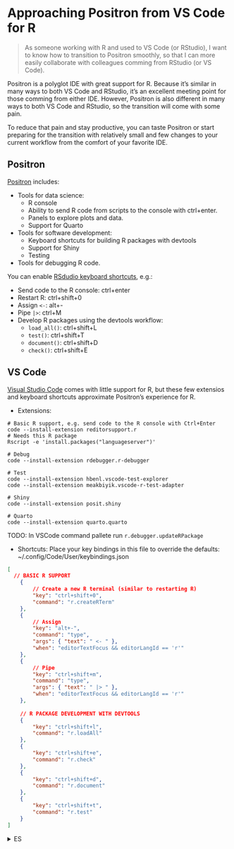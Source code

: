 
<!-- README.md is generated from README.Rmd. Please edit that file -->

# Approaching Positron from VS Code for R

> As someone working with R and used to VS Code (or RStudio), I want to
> know how to transition to Positron smoothly, so that I can more easily
> collaborate with colleagues comming from RStudio (or VS Code).

Positron is a polyglot IDE with great support for R. Because it’s
similar in many ways to both VS Code and RStudio, it’s an excellent
meeting point for those comming from either IDE. However, Positron is
also different in many ways to both VS Code and RStudio, so the
transition will come with some pain.

To reduce that pain and stay productive, you can taste Positron or start
preparing for the transition with relatively small and few changes to
your current workflow from the comfort of your favorite IDE.

## Positron

[Positron](https://positron.posit.co/) includes:

- Tools for data science:
  - R console
  - Ability to send R code from scripts to the console with ctrl+enter.
  - Panels to explore plots and data.
  - Support for Quarto
- Tools for software development:
  - Keyboard shortcuts for building R packages with devtools
  - Support for Shiny
  - Testing
- Tools for debugging R code.

You can enable [RSdudio keyboard
shortcuts](https://positron.posit.co/keyboard-shortcuts.html#rstudio-keymap),
e.g.:

- Send code to the R console: ctrl+enter
- Restart R: ctrl+shift+0
- Assign `<-`: alt+-
- Pipe `|>`: ctrl+M
- Develop R packages using the devtools workflow:
  - `load_all()`: ctrl+shift+L
  - `test()`: ctrl+shift+T
  - `document()`: ctrl+shift+D
  - `check()`: ctrl+shift+E

## VS Code

[Visual Studio Code](https://code.visualstudio.com/) comes with little
support for R, but these few extensios and keyboard shortcuts
approximate Positron’s experience for R.

- Extensions:

<!-- -->

    # Basic R support, e.g. send code to the R console with Ctrl+Enter 
    code --install-extension reditorsupport.r
    # Needs this R package
    Rscript -e 'install.packages("languageserver")'

    # Debug
    code --install-extension rdebugger.r-debugger

    # Test
    code --install-extension hbenl.vscode-test-explorer
    code --install-extension meakbiyik.vscode-r-test-adapter

    # Shiny
    code --install-extension posit.shiny

    # Quarto
    code --install-extension quarto.quarto

TODO: In VSCode command pallete run `r.debugger.updateRPackage`

- Shortcuts: Place your key bindings in this file to override the
  defaults: ~/.config/Code/User/keybindings.json

``` json
[
  // BASIC R SUPPORT
    {
        // Create a new R terminal (similar to restarting R)
        "key": "ctrl+shift+0",
        "command": "r.createRTerm"
    },
    {
        // Assign
        "key": "alt+-",
        "command": "type",
        "args": { "text": " <- " },
        "when": "editorTextFocus && editorLangId == 'r'"
    },
    {
        // Pipe
        "key": "ctrl+shift+m",
        "command": "type",
        "args": { "text": " |> " },
        "when": "editorTextFocus && editorLangId == 'r'"
    },
    
    // R PACKAGE DEVELOPMENT WITH DEVTOOLS
    {          
        "key": "ctrl+shift+l",
        "command": "r.loadAll"
    },
    {
        "key": "ctrl+shift+e",
        "command": "r.check"
    },
    {
        "key": "ctrl+shift+d",
        "command": "r.document"
    },
    {
        "key": "ctrl+shift+t",
        "command": "r.test"
    }
]
```

<details>
<summary>
ES
</summary>

# Acercándose a Positron desde VS Code para R

> Como alguien que trabaja con R y está acostumbrado a VS Code (o
> RStudio), quiero saber cómo hacer la transición a Positron de manera
> fluida, para poder colaborar más fácilmente con colegas que vienen de
> RStudio (o VS Code).

Positron es un IDE multilenguaje con excelente soporte para R. Debido a
que es similar en muchos aspectos tanto a VS Code como a RStudio, es un
excelente punto de encuentro para quienes provienen de cualquiera de
estos IDEs. Sin embargo, Positron también es diferente en muchos
aspectos de ambos, por lo que la transición puede implicar algunos
desafíos.

Para reducir esos desafíos y mantenerse productivo, puedes probar
Positron o comenzar a prepararte para la transición con cambios
relativamente pequeños en tu flujo de trabajo actual, desde la comodidad
de tu IDE favorito.

## Positron

[Positron](https://positron.posit.co/) incluye:

- Herramientas para ciencia de datos:
  - Consola de R
  - Capacidad de enviar código R desde scripts a la consola con
    ctrl+enter.
  - Paneles para explorar gráficos y datos.
  - Soporte para Quarto
- Herramientas para desarrollo de software:
  - Atajos de teclado para construir paquetes de R con devtools
  - Soporte para Shiny
  - Pruebas
- Herramientas para depuración de código en R.

Puedes habilitar los [atajos de teclado de
RStudio](https://positron.posit.co/keyboard-shortcuts.html#rstudio-keymap),
por ejemplo:

- Enviar código a la consola de R: ctrl+enter
- Reiniciar R: ctrl+shift+0
- Asignar `<-`: alt+-
- Pipe `|>`: ctrl+M
- Desarrollo de paquetes R usando el flujo de trabajo de devtools:
  - `load_all()`: ctrl+shift+L
  - `test()`: ctrl+shift+T
  - `document()`: ctrl+shift+D
  - `check()`: ctrl+shift+E

## VS Code

[Visual Studio Code](https://code.visualstudio.com/) tiene poco soporte
nativo para R, pero estas extensiones y atajos de teclado pueden
aproximar la experiencia de Positron para R.

- Extensiones:

``` bash

    # Soporte básico para R, por ejemplo, enviar código a la consola de R con Ctrl+Enter 
    code --install-extension reditorsupport.r
    # Requiere este paquete de R
    Rscript -e 'install.packages("languageserver")'

    # Depuración
    code --install-extension rdebugger.r-debugger

    # Pruebas
    code --install-extension hbenl.vscode-test-explorer
    code --install-extension meakbiyik.vscode-r-test-adapter

    # Shiny
    code --install-extension posit.shiny

    # Quarto
    code --install-extension quarto.quarto
```

TODO: En el paleta de comandos de VSCode, ejecutar
`r.debugger.updateRPackage`

- Atajos de teclado: Coloca tus configuraciones de teclas en este
  archivo para sobrescribir los valores predeterminados:
  ~/.config/Code/User/keybindings.json

\`\`\` json \[ // SOPORTE BÁSICO PARA R { // Crear un nuevo terminal de
R (similar a reiniciar R) “key”: “ctrl+shift+0”, “command”:
“r.createRTerm” }, { // Asignar “key”: “alt+-”, “command”: “type”,
“args”: { “text”: ” \<- ” }, “when”: “editorTextFocus && editorLangId ==
‘r’” }, { // Pipe “key”: “ctrl+shift+m”, “command”: “type”, “args”: {
“text”: ” \|\> ” }, “when”: “editorTextFocus && editorLangId == ‘r’” },

    // DESARROLLO DE PAQUETES R CON DEVTOOLS
    {          
        "key": "ctrl+shift+l",
        "command": "r.loadAll"
    },
    {
        "key": "ctrl+shift+e",
        "command": "r.check"
    },
    {
        "key": "ctrl+shift+d",
        "command": "r.document"
    },
    {
        "key": "ctrl+shift+t",
        "command": "r.test"
    }

\]

</details>
